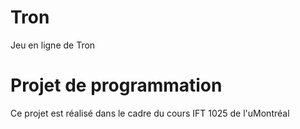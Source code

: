 # Tron
Jeu en ligne de Tron

# Projet de programmation

Ce projet est réalisé dans le cadre du cours IFT 1025 de l'uMontréal

